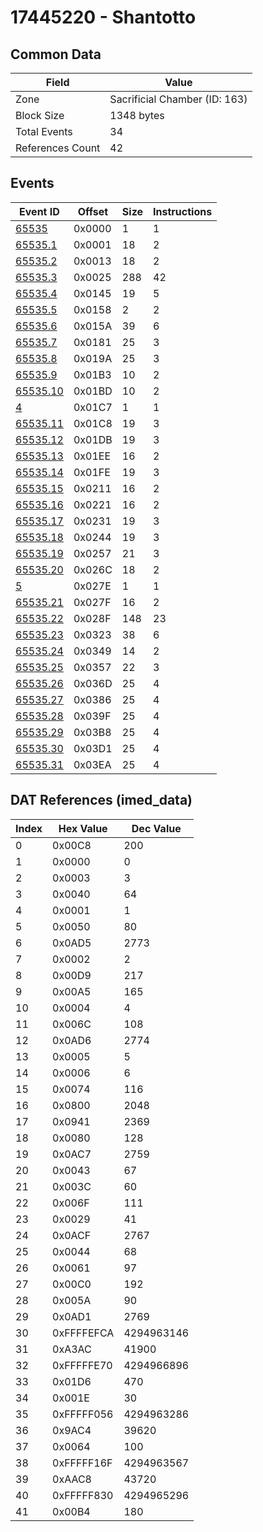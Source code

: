 # 17445220 - Shantotto

## Common Data

| Field            | Value                         |
|------------------|-------------------------------|
| Zone             | Sacrificial Chamber (ID: 163) |
| Block Size       | 1348 bytes                    |
| Total Events     | 34                            |
| References Count | 42                            |

## Events

| Event ID                  | Offset   |   Size |   Instructions |
|---------------------------|----------|--------|----------------|
| [65535](./65535.md)       | 0x0000   |      1 |              1 |
| [65535.1](./65535.1.md)   | 0x0001   |     18 |              2 |
| [65535.2](./65535.2.md)   | 0x0013   |     18 |              2 |
| [65535.3](./65535.3.md)   | 0x0025   |    288 |             42 |
| [65535.4](./65535.4.md)   | 0x0145   |     19 |              5 |
| [65535.5](./65535.5.md)   | 0x0158   |      2 |              2 |
| [65535.6](./65535.6.md)   | 0x015A   |     39 |              6 |
| [65535.7](./65535.7.md)   | 0x0181   |     25 |              3 |
| [65535.8](./65535.8.md)   | 0x019A   |     25 |              3 |
| [65535.9](./65535.9.md)   | 0x01B3   |     10 |              2 |
| [65535.10](./65535.10.md) | 0x01BD   |     10 |              2 |
| [4](./4.md)               | 0x01C7   |      1 |              1 |
| [65535.11](./65535.11.md) | 0x01C8   |     19 |              3 |
| [65535.12](./65535.12.md) | 0x01DB   |     19 |              3 |
| [65535.13](./65535.13.md) | 0x01EE   |     16 |              2 |
| [65535.14](./65535.14.md) | 0x01FE   |     19 |              3 |
| [65535.15](./65535.15.md) | 0x0211   |     16 |              2 |
| [65535.16](./65535.16.md) | 0x0221   |     16 |              2 |
| [65535.17](./65535.17.md) | 0x0231   |     19 |              3 |
| [65535.18](./65535.18.md) | 0x0244   |     19 |              3 |
| [65535.19](./65535.19.md) | 0x0257   |     21 |              3 |
| [65535.20](./65535.20.md) | 0x026C   |     18 |              2 |
| [5](./5.md)               | 0x027E   |      1 |              1 |
| [65535.21](./65535.21.md) | 0x027F   |     16 |              2 |
| [65535.22](./65535.22.md) | 0x028F   |    148 |             23 |
| [65535.23](./65535.23.md) | 0x0323   |     38 |              6 |
| [65535.24](./65535.24.md) | 0x0349   |     14 |              2 |
| [65535.25](./65535.25.md) | 0x0357   |     22 |              3 |
| [65535.26](./65535.26.md) | 0x036D   |     25 |              4 |
| [65535.27](./65535.27.md) | 0x0386   |     25 |              4 |
| [65535.28](./65535.28.md) | 0x039F   |     25 |              4 |
| [65535.29](./65535.29.md) | 0x03B8   |     25 |              4 |
| [65535.30](./65535.30.md) | 0x03D1   |     25 |              4 |
| [65535.31](./65535.31.md) | 0x03EA   |     25 |              4 |

## DAT References (imed_data)

|   Index | Hex Value   |   Dec Value |
|---------|-------------|-------------|
|       0 | 0x00C8      |         200 |
|       1 | 0x0000      |           0 |
|       2 | 0x0003      |           3 |
|       3 | 0x0040      |          64 |
|       4 | 0x0001      |           1 |
|       5 | 0x0050      |          80 |
|       6 | 0x0AD5      |        2773 |
|       7 | 0x0002      |           2 |
|       8 | 0x00D9      |         217 |
|       9 | 0x00A5      |         165 |
|      10 | 0x0004      |           4 |
|      11 | 0x006C      |         108 |
|      12 | 0x0AD6      |        2774 |
|      13 | 0x0005      |           5 |
|      14 | 0x0006      |           6 |
|      15 | 0x0074      |         116 |
|      16 | 0x0800      |        2048 |
|      17 | 0x0941      |        2369 |
|      18 | 0x0080      |         128 |
|      19 | 0x0AC7      |        2759 |
|      20 | 0x0043      |          67 |
|      21 | 0x003C      |          60 |
|      22 | 0x006F      |         111 |
|      23 | 0x0029      |          41 |
|      24 | 0x0ACF      |        2767 |
|      25 | 0x0044      |          68 |
|      26 | 0x0061      |          97 |
|      27 | 0x00C0      |         192 |
|      28 | 0x005A      |          90 |
|      29 | 0x0AD1      |        2769 |
|      30 | 0xFFFFEFCA  |  4294963146 |
|      31 | 0xA3AC      |       41900 |
|      32 | 0xFFFFFE70  |  4294966896 |
|      33 | 0x01D6      |         470 |
|      34 | 0x001E      |          30 |
|      35 | 0xFFFFF056  |  4294963286 |
|      36 | 0x9AC4      |       39620 |
|      37 | 0x0064      |         100 |
|      38 | 0xFFFFF16F  |  4294963567 |
|      39 | 0xAAC8      |       43720 |
|      40 | 0xFFFFF830  |  4294965296 |
|      41 | 0x00B4      |         180 |
